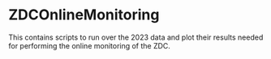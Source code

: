 # ZDCOnlineMonitoring
This contains scripts to run over the 2023 data and plot their results needed for performing the online monitoring of the ZDC. 
